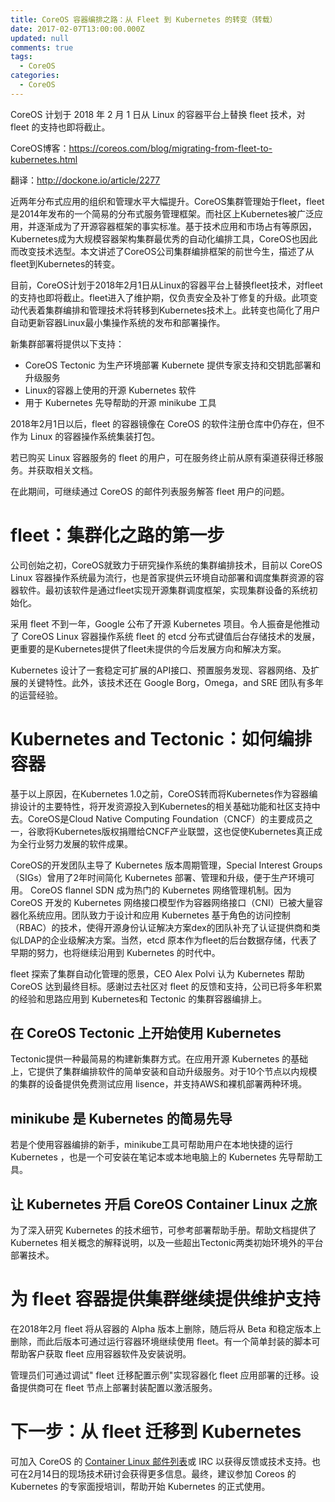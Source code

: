 ```yaml
---
title: CoreOS 容器编排之路：从 Fleet 到 Kubernetes 的转变（转载）
date: 2017-02-07T13:00:00.000Z
updated: null
comments: true
tags:
  - CoreOS
categories:
  - CoreOS
---
```


CoreOS 计划于 2018 年 2 月 1 日从 Linux 的容器平台上替换 fleet 技术，对 fleet 的支持也即将截止。

<!-- more -->

CoreOS博客：https://coreos.com/blog/migrating-from-fleet-to-kubernetes.html

翻译：http://dockone.io/article/2277

近两年分布式应用的组织和管理水平大幅提升。CoreOS集群管理始于fleet，fleet是2014年发布的一个简易的分布式服务管理框架。而社区上Kubernetes被广泛应用，并逐渐成为了开源容器框架的事实标准。基于技术应用和市场占有等原因，Kubernetes成为大规模容器架构集群最优秀的自动化编排工具，CoreOS也因此而改变技术选型。本文讲述了CoreOS公司集群编排框架的前世今生，描述了从fleet到Kubernetes的转变。

目前，CoreOS计划于2018年2月1日从Linux的容器平台上替换fleet技术，对fleet的支持也即将截止。fleet进入了维护期，仅负责安全及补丁修复的升级。此项变动代表着集群编排和管理技术将转移到Kubernetes技术上。此转变也简化了用户自动更新容器Linux最小集操作系统的发布和部署操作。

新集群部署将提供以下支持：

- CoreOS Tectonic 为生产环境部署 Kubernete 提供专家支持和交钥匙部署和升级服务
- Linux的容器上使用的开源 Kubernetes 软件
- 用于 Kubernetes 先导帮助的开源 minikube 工具

2018年2月1日以后，fleet 的容器镜像在 CoreOS 的软件注册仓库中仍存在，但不作为 Linux 的容器操作系统集装打包。

若已购买 Linux 容器服务的 fleet 的用户，可在服务终止前从原有渠道获得迁移服务。并获取相关文档。

在此期间，可继续通过 CoreOS 的邮件列表服务解答 fleet 用户的问题。

# fleet：集群化之路的第一步

公司创始之初，CoreOS就致力于研究操作系统的集群编排技术，目前以 CoreOS Linux 容器操作系统最为流行，也是首家提供云环境自动部署和调度集群资源的容器软件。最初该软件是通过fleet实现开源集群调度框架，实现集群设备的系统初始化。

采用 fleet 不到一年，Google 公布了开源 Kubernetes 项目。令人振奋是他推动了 CoreOS Linux 容器操作系统 fleet 的 etcd 分布式键值后台存储技术的发展，更重要的是Kubernetes提供了fleet未提供的今后发展方向和解决方案。

Kubernetes 设计了一套稳定可扩展的API接口、预置服务发现、容器网络、及扩展的关键特性。此外，该技术还在 Google Borg，Omega，and SRE 团队有多年的运营经验。

# Kubernetes and Tectonic：如何编排容器

基于以上原因，在Kubernetes 1.0之前，CoreOS转而将Kubernetes作为容器编排设计的主要特性，将开发资源投入到Kubernetes的相关基础功能和社区支持中去。CoreOS是Cloud Native Computing Foundation（CNCF）的主要成员之一，谷歌将Kubernetes版权捐赠给CNCF产业联盟，这也促使Kubernetes真正成为全行业努力发展的软件成果。

CoreOS的开发团队主导了 Kubernetes 版本周期管理，Special Interest Groups（SIGs）曾用了2年时间简化 Kubernetes 部署、管理和升级，便于生产环境可用。 CoreOS flannel SDN 成为热门的 Kubernetes 网络管理机制。因为 CoreOS 开发的 Kubernetes 网络接口模型作为容器网络接口（CNI）已被大量容器化系统应用。团队致力于设计和应用 Kubernetes 基于角色的访问控制（RBAC）的技术，使得开源身份认证解决方案dex的团队补充了认证提供商和类似LDAP的企业级解决方案。当然，etcd 原本作为fleet的后台数据存储，代表了早期的努力，也将继续沿用到 Kubernetes 的时代中。

fleet 探索了集群自动化管理的愿景，CEO Alex Polvi 认为 Kubernetes 帮助 CoreOS 达到最终目标。感谢过去社区对 fleet 的反馈和支持，公司已将多年积累的经验和思路应用到 Kubernetes和 Tectonic 的集群容器编排上。

## 在 CoreOS Tectonic 上开始使用 Kubernetes

Tectonic提供一种最简易的构建新集群方式。在应用开源 Kubernetes 的基础上，它提供了集群编排软件的简单安装和自动升级服务。对于10个节点以内规模的集群的设备提供免费测试应用 lisence，并支持AWS和裸机部署两种环境。

## minikube 是 Kubernetes 的简易先导

若是个使用容器编排的新手，minikube工具可帮助用户在本地快捷的运行 Kubernetes ，也是一个可安装在笔记本或本地电脑上的 Kubernetes 先导帮助工具。

## 让 Kubernetes 开启 CoreOS Container Linux 之旅

为了深入研究 Kubernetes 的技术细节，可参考部署帮助手册。帮助文档提供了 Kubernetes 相关概念的解释说明，以及一些超出Tectonic两类初始环境外的平台部署技术。

# 为 fleet 容器提供集群继续提供维护支持

在2018年2月 fleet 将从容器的 Alpha 版本上删除，随后将从 Beta 和稳定版本上删除，而此后版本可通过运行容器环境继续使用 fleet。有一个简单封装的脚本可帮助客户获取 fleet 应用容器软件及安装说明。

管理员们可通过调试" fleet 迁移配置示例"实现容器化 fleet 应用部署的迁移。设备提供商可在 fleet 节点上部署封装配置以激活服务。

# 下一步：从 fleet 迁移到 Kubernetes

可加入 CoreOS 的 [Container Linux 邮件列表](https://groups.google.com/forum/#!forum/coreos-user)或 IRC 以获得反馈或技术支持。也可在2月14日的现场技术研讨会获得更多信息。最终，建议参加 Coreos 的 Kubernetes 的专家面授培训，帮助开始 Kubernetes 的正式使用。
